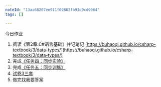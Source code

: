 ```yaml
---
noteId: "13aa68207ee911f09862fb93d9cd0964"
tags: []

---
```


今日作业

1. 阅读《第2章.C#语言基础》并记笔记 [https://buhaoqi.github.io/csharp-textbook/3/data-types/](https://buhaoqi.github.io/csharp-textbook/3/data-types/)
2. 完成[《任务四：同步实验》](https://buhaoqi.github.io/csharp-textbook/3/operators-and-expressions/)
3.  完成[《任务五：同步训练》](https://buhaoqi.github.io/csharp-textbook/3/operators-and-expressions/)
4. [试卷3三套](http://buhaoqi.github.io/csharp-textbook/3/exam1/)
5. 做完找我要答案